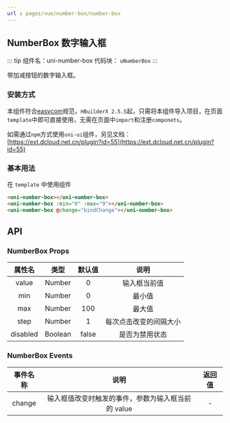 ```yaml
---
url : pages/vue/number-box/number-box
---
```


## NumberBox 数字输入框
::: tip 组件名：uni-number-box
代码块： `uNumberBox`
:::

带加减按钮的数字输入框。

### 安装方式

本组件符合[easycom](https://uniapp.dcloud.io/collocation/pages?id=easycom)规范，`HBuilderX 2.5.5`起，只需将本组件导入项目，在页面`template`中即可直接使用，无需在页面中`import`和注册`componets`。

如需通过`npm`方式使用`uni-ui`组件，另见文档：[https://ext.dcloud.net.cn/plugin?id=55](https://ext.dcloud.net.cn/plugin?id=55)

### 基本用法

在 ``template`` 中使用组件

```html
<uni-number-box></uni-number-box>
<uni-number-box :min="0" :max="9"></uni-number-box>
<uni-number-box @change="bindChange"></uni-number-box>
```

## API

### NumberBox Props

|属性名		|类型		|默认值	|说明								|
|:-:			|:-:		|:-:		|:-:								|
|value		|Number	|0			|输入框当前值					|
|min			|Number	|0			|最小值							|
|max			|Number	|100		|最大值							|
|step			|Number	|1			|每次点击改变的间隔大小	|
|disabled	|Boolean|false	|是否为禁用状态				|

### NumberBox Events

|事件名称	|说明																				|返回值	|
|:-:		|:-:																				|:-:		|
|change	|输入框值改变时触发的事件，参数为输入框当前的 value	|-			|
